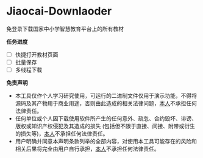 # Jiaocai-Downlaoder
免登录下载国家中小学智慧教育平台上的所有教材

**任务进度**
- [ ] 快捷打开教材页面
- [ ] 批量保存
- [ ] 多线程下载

**免责声明**
- 本工具仅作个人学习研究使用，可运行的二进制文件仅用于演示功能，不得将源码及其产物用于商业用途，否则由此造成的相关法律问题，[本人](https://github.com/ZSCMRMZ)不承担任何法律责任。
- 任何单位或个人因下载使用软件所产生的任何意外、疏忽、合约毁坏、诽谤、版权或知识产权侵犯及其造成的损失 (包括但不限于直接、间接、附带或衍生的损失等)，[本人](https://github.com/ZSCMRMZ)不承担任何法律责任。
- 用户明确并同意本声明条款列举的全部内容，对使用本工具可能存在的风险和相关后果将完全由用户自行承担，[本人](https://github.com/ZSCMRMZ)不承担任何法律责任。
